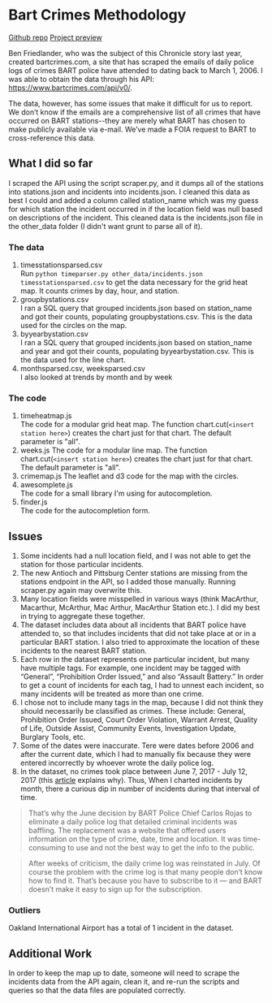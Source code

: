 # Bart Crimes Methodology

[Github repo](https://github.com/sfchronicle/bartcrimes)
[Project preview](https://projects.sfchronicle.com/test-proj/bart-crimes)

Ben Friedlander, who was the subject of this Chronicle story last year, created bartcrimes.com, a site that has scraped the emails of daily police logs of crimes BART police have attended to dating back to March 1, 2006. I was able to obtain the data through his API: https://www.bartcrimes.com/api/v0/. 

The data, however, has some issues that make it difficult for us to report. We don’t know if the emails are a comprehensive list of all crimes that have occurred on BART stations--they are merely what BART has chosen to make publicly available via e-mail. We’ve made a FOIA request to BART to cross-reference this data.

## What I did so far
I scraped the API using the script scraper.py, and it dumps all of the stations into stations.json and incidents into incidents.json. I cleaned this data as best I could and added a column called station_name which was my guess for which station the incident occurred in if the location field was null based on descriptions of the incident. This cleaned data is the incidents.json file in the other_data folder (I didn't want grunt to parse all of it). 

### The data
1. timesstationsparsed.csv    
 Run `python timeparser.py other_data/incidents.json timesstationsparsed.csv` to get the data necessary for the grid heat map. It counts crimes by day, hour, and station.
2. groupbystations.csv  
I ran a SQL query that grouped incidents.json based on station_name and got their counts, populating groupbystations.csv. This is the data used for the circles on the map.
3. byyearbystation.csv   
I ran a SQL query that grouped incidents.json based on station_name and year and got their counts, populating byyearbystation.csv. This is the data used for the line chart. 
4. monthsparsed.csv, weeksparsed.csv    
I also looked at trends by month and by week

### The code
1. timeheatmap.js  
The code for a modular grid heat map. The function chart.cut(`<insert station here>`) creates the chart just for that chart. The default parameter is "all".
2. weeks.js
The code for a modular line map. The function chart.cut(`<insert station here>`) creates the chart just for that chart. The default parameter is "all".
3. crimemap.js
The leaflet and d3 code for the map with the circles.
4. awesomplete.js  
The code for a small library I'm using for autocompletion.
5. finder.js  
The code for the autocompletion form. 


## Issues
1. Some incidents had a null location field, and I was not able to get the station for those particular incidents.
2. The new Antioch and Pittsburg Center stations are missing from the stations endpoint in the API, so I added those manually. Running scraper.py again may overwrite this.
3. Many location fields were misspelled in various ways (think MacArthur, Macarthur, McArthur, Mac Arthur, MacArthur Station etc.). I did my best in trying to aggregate these together.
4. The dataset includes data about all incidents that BART police have attended to, so that includes incidents that did not take place at or in a particular BART station. I also tried to approximate the location of these incidents to the nearest BART station.
5. Each row in the dataset represents one particular incident, but many have multiple tags. For example, one incident may be tagged with “General”, “Prohibition Order Issued,” and also “Assault Battery.” In order to get a count of incidents for each tag, I had to unnest each incident, so many incidents will be treated as more than one crime. 
6. I chose not to include many tags in the map, because I did not think they should necessarily be classified as crimes. These include: General, Prohibition Order Issued, Court Order Violation, Warrant Arrest, Quality of Life, Outside Assist, Community Events, Investigation Update, Burglary Tools, etc.
7. Some of the dates were inaccurate. Tere were dates before 2006 and after the current date, which I had to manually fix because they were entered incorrectly by whoever wrote the daily police log.
8. In the dataset, no crimes took place between June 7, 2017 - July 12, 2017 (this [article](https://www.sfchronicle.com/news/article/Rider-outs-BART-reports-on-crime-11732835.php) explains why). Thus, When I charted incidents by month, there a curious dip in number of incidents during that interval of time.


> That’s why the June decision by BART Police Chief Carlos Rojas to eliminate a daily police log that detailed criminal incidents was baffling. The replacement was a website that offered users information on the type of crime, date, time and location. It was time-consuming to use and not the best way to get the info to the public.

>After weeks of criticism, the daily crime log was reinstated in July. Of course the problem with the crime log is that many people don’t know how to find it. That’s because you have to subscribe to it — and BART doesn’t make it easy to sign up for the subscription.


### Outliers
Oakland International Airport has a total of 1 incident in the dataset. 

## Additional Work
In order to keep the map up to date, someone will need to scrape the incidents data from the API again, clean it, and re-run the scripts and queries so that the data files are populated correctly.

